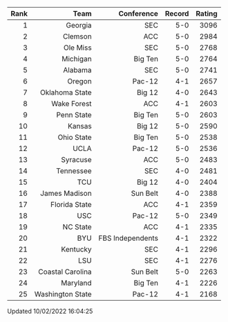 | Rank  | Team                 | Conference           | Record   | Rating |
| ---:  | ---:                 | ---:                 | ---:     | ---:   |
| 1     | Georgia              | SEC                  | 5-0      | 3096   |
| 2     | Clemson              | ACC                  | 5-0      | 2984   |
| 3     | Ole Miss             | SEC                  | 5-0      | 2768   |
| 4     | Michigan             | Big Ten              | 5-0      | 2764   |
| 5     | Alabama              | SEC                  | 5-0      | 2741   |
| 6     | Oregon               | Pac-12               | 4-1      | 2657   |
| 7     | Oklahoma State       | Big 12               | 4-0      | 2643   |
| 8     | Wake Forest          | ACC                  | 4-1      | 2603   |
| 9     | Penn State           | Big Ten              | 5-0      | 2603   |
| 10    | Kansas               | Big 12               | 5-0      | 2590   |
| 11    | Ohio State           | Big Ten              | 5-0      | 2538   |
| 12    | UCLA                 | Pac-12               | 5-0      | 2536   |
| 13    | Syracuse             | ACC                  | 5-0      | 2483   |
| 14    | Tennessee            | SEC                  | 4-0      | 2481   |
| 15    | TCU                  | Big 12               | 4-0      | 2404   |
| 16    | James Madison        | Sun Belt             | 4-0      | 2388   |
| 17    | Florida State        | ACC                  | 4-1      | 2359   |
| 18    | USC                  | Pac-12               | 5-0      | 2349   |
| 19    | NC State             | ACC                  | 4-1      | 2335   |
| 20    | BYU                  | FBS Independents     | 4-1      | 2322   |
| 21    | Kentucky             | SEC                  | 4-1      | 2296   |
| 22    | LSU                  | SEC                  | 4-1      | 2276   |
| 23    | Coastal Carolina     | Sun Belt             | 5-0      | 2263   |
| 24    | Maryland             | Big Ten              | 4-1      | 2226   |
| 25    | Washington State     | Pac-12               | 4-1      | 2168   |

Updated 10/02/2022 16:04:25
